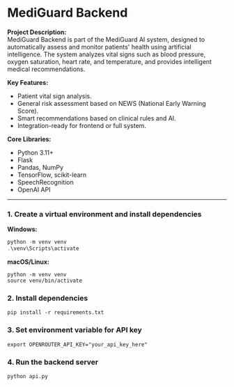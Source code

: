 # MediGuard Backend

**Project Description:**  
MediGuard Backend is part of the MediGuard AI system, designed to automatically assess and monitor patients' health using artificial intelligence. The system analyzes vital signs such as blood pressure, oxygen saturation, heart rate, and temperature, and provides intelligent medical recommendations.

**Key Features:**  
- Patient vital sign analysis.  
- General risk assessment based on NEWS (National Early Warning Score).  
- Smart recommendations based on clinical rules and AI.  
- Integration-ready for frontend or full system.

**Core Libraries:**  
- Python 3.11+  
- Flask  
- Pandas, NumPy  
- TensorFlow, scikit-learn  
- SpeechRecognition  
- OpenAI API

---

### 1. Create a virtual environment and install dependencies
**Windows:**
```powershell
python -m venv venv
.\venv\Scripts\activate

```
**macOS/Linux:**
```
python -m venv venv
source venv/bin/activate
```
### 2. Install dependencies
```
pip install -r requirements.txt
```
### 3. Set environment variable for API key
```
export OPENROUTER_API_KEY="your_api_key_here"
```
### 4. Run the backend server
```
python api.py

